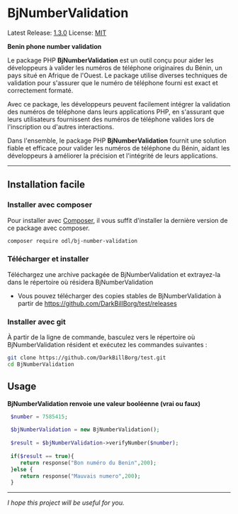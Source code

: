 BjNumberValidation
======

Latest Release: [1.3.0](https://packagist.org/packages/odl/bj-number-validation)
License: [MIT](https://packagist.org/packages/odl/bj-number-validation)
 
**Benin phone number validation**

Le package PHP **BjNumberValidation** est un outil conçu pour aider les développeurs à valider les numéros de téléphone originaires du Bénin, un pays situé en Afrique de l'Ouest. Le package utilise diverses techniques de validation pour s'assurer que le numéro de téléphone fourni est exact et correctement formaté.

Avec ce package, les développeurs peuvent facilement intégrer la validation des numéros de téléphone dans leurs applications PHP, en s'assurant que leurs utilisateurs fournissent des numéros de téléphone valides lors de l'inscription ou d'autres interactions.

Dans l'ensemble, le package PHP **BjNumberValidation** fournit une solution fiable et efficace pour valider les numéros de téléphone du Bénin, aidant les développeurs à améliorer la précision et l'intégrité de leurs applications.

----
## Installation facile

### Installer avec composer

Pour installer avec [Composer](https://getcomposer.org/), il vous suffit d'installer la
dernière version de ce package avec composer.

```bash
composer require odl/bj-number-validation
```

### Télécharger et installer

Téléchargez une archive packagée de BjNumberValidation et extrayez-la dans le
répertoire où résidera BjNumberValidation

 * Vous pouvez télécharger des copies stables de BjNumberValidation à partir de
   https://github.com/DarkBillBorg/test/releases


### Installer avec git

À partir de la ligne de commande, basculez vers le répertoire où BjNumberValidation
résident et exécutez les commandes suivantes :

```sh
git clone https://github.com/DarkBillBorg/test.git
cd BjNumberValidation

```

## Usage

**BjNumberValidation renvoie une valeur booléenne (vrai ou faux)**

```php
 $number = 7585415;
 
 $bjNumberValidation = new BjNumberValidation();
 
 $result = $bjNumberValidation->verifyNumber($number);
 
 if($result == true){
    return response("Bon numéro du Benin",200);
 }else {
    return response("Mauvais numero",200);
 }
```

---
*I hope this project will be useful for you.*

